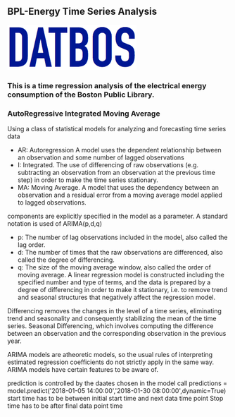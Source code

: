 ## BPL-Energy Time Series Analysis
![Datbos logo](logo.png)
### This is a time regression analysis of the electrical energy consumption of the Boston Public Library.
### AutoRegressive Integrated Moving Average
Using a class of statistical models for analyzing and forecasting time series data
- AR: Autoregression A model uses the dependent relationship between an observation and some number of lagged observations
- I: Integrated. The use of differencing of raw observations (e.g. subtracting an observation from an observation at the previous time step) in order to make the time series stationary.
- MA: Moving Average. A model that uses the dependency between an observation and a residual error from a moving average model applied to lagged observations.

components are explicitly specified in the model as a parameter. A standard notation is used of ARIMA(p,d,q) 
- p: The number of lag observations included in the model, also called the lag order.
- d: The number of times that the raw observations are differenced, also called the degree of differencing.
- q: The size of the moving average window, also called the order of moving average.
A linear regression model is constructed including the specified number and type of terms, and the data is prepared by a degree of differencing in order to make it stationary, i.e. to remove trend and seasonal structures that negatively affect the regression model.

Differencing removes the changes in the level of a time series, eliminating trend and seasonality and consequently stabilizing the mean of the time series.
Seasonal Differencing, which involves computing the difference between an observation and the corresponding observation in the previous year.

ARIMA models are atheoretic models, so the usual rules of interpreting estimated regression coefficients do not strictly apply in the same way. ARIMA models have certain features to be aware of.

prediction is controlled by the daates chosen in the model call
predictions = model.predict('2018-01-05 14:00:00','2018-01-30 08:00:00',dynamic=True)
start time has to be between initial start time and next data time point
Stop time has to be after final data point time
